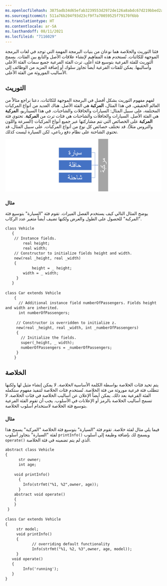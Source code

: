 ```yaml
---
ms.openlocfilehash: 3875adb34d65efab3239553d2972de126a8abdc67d219bbed2a4ab18f61646a2
ms.sourcegitcommit: 511a76b204f93d23cf9f7a70059525f79170f6bb
ms.translationtype: HT
ms.contentlocale: ar-SA
ms.lasthandoff: 08/11/2021
ms.locfileid: "7116029"
---
```

فئتا التوريث والخلاصة هما نوعان من بنيات البرمجة المهمة التي توجد في لغات البرمجة الموجهة للكائنات. تُستخدم هذه المفاهيم لإنشاء علاقات الأصل والتابع بين الفئات.
يسمح التوريث للفئة الفرعية بتوسيع فئة أعلى. ترث الفئة الفرعية جميع سمات الفئة الأعلى وأساليبها. يمكن للفئات الفرعية أيضاً تجاوز سلوك أو إضافة المزيد من الوظائف إلى الأساليب الموروثة من الفئة الأعلى. 

## <a name="inheritance"></a>التوريث

لفهم مفهوم التوريث بشكل أفضل في البرمجة الموجهة للكائنات، دعنا نراجع مثالاً من العالم الحقيقي. في هذا المثال، **المركبة** هي الفئة الأصل. هناك العديد من أنواع المركبات المختلفة، على سبيل المثال: السيارات والحافلات والشاحنات. في هذا السيناريو، **المركبة** هي الفئة الأصل. السيارات والحافلات والشاحنات هي فئات ترث من **المركبة**. تحتوي فئة **المركبة** على الخصائص التي تتم مشاركتها عبر جميع أنواع المركبات (السرعة واللون والتروس مثلاً). قد تختلف خصائص كل نوع من أنواع المركبات. على سبيل المثال، قد تحتوي الشاحنة على نظام دفع رباعي، لكن السيارة ليست كذلك.

![رسم تخطيطي للميراث من فئة أصل السيارة لفئات مشتقة من السيارة والحافلة والشاحنة.](../media/inheritance.png)

### <a name="example"></a>مثال

يوضح المثال التالي كيف يستخدم الفصل الميراث. تقوم فئة "السيارة" بتوسيع فئة "المركبة" للحصول على الطول والعرض ولكنها تضيف أيضاً متغير عدد الركاب. 

```xpp
class Vehicle
   {
    // Instance fields.
        real height;
        real width;
    // Constructor to initialize fields height and width.
    new(real _height, real _width)
    {
            height = _ height;
        width = _ width;
     }
   }

class Car extends Vehicle
    {
      // Additional instance field numberOfPassengers. Fields height and width are inherited.
      int numberOfPassengers;

     // Constructor is overridden to initialize z.
     new(real _height, real _width, int _numberOfPassengers)
     {
       // Initialize the fields.
       super(_height, _ width);
       numberOfPassengers = _numberOfPassengers;
     }
    }
 ```

## <a name="abstract"></a>الخلاصة 

يتم تحيد فئات الخلاصة بواسطة الكلمة الأساسية *الخلاصة*. لا يمكن إنشاء مثيل لها ولكنها تتطلب فئة فرعية موروثة من فئة الخلاصة. تُستخدم فئات الخلاصة لتنفيذ مفهوم ستكمله الفئة الفرعية بعد ذلك. يمكن أيضاً الإعلان عن أساليب الخلاصة في فئات الخلاصة. لا تسمح أساليب الخلاصة بالرمز أو الإعلانات في الأسلوب. يجب أن تقوم الفئة الفرعية بتوسيع فئة الخلاصة لاستخدام أسلوب الخلاصة.

### <a name="example"></a>مثال

فيما يلي مثال لفئة خلاصة. تقوم فئة "السيارة" بتوسيع فئة الخلاصة "المركبة" يسمح هذا لفئة "السيارة" بتجاوز أسلوب `printInfo()` ويسمح لك بإضافة وظيفة إلى أسلوب `operate()` الذي لم يتم تضمينه في فئة الخلاصة.

```xpp
abstract class Vehicle
{
      str owner;
      int age;

    void printInfo()
      {
        Info(strfmt("%1, %2",owner, age));
      }
    abstract void operate()
    {
    }
 }

class Car extends Vehicle
{
     str model;
     void printInfo()
     {
            // overriding default functionality
            Info(strfmt("%1, %2, %3",owner, age, model));
     }
   void operate()
   {
        Info('running');
   }
}
 ```
